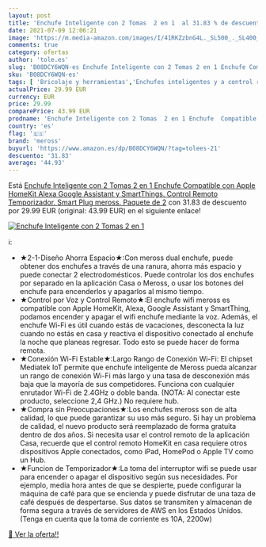 ```yaml
---
layout: post
title: 'Enchufe Inteligente con 2 Tomas  2 en 1  al 31.83 % de descuento'
date: 2021-07-09 12:06:21
image: 'https://m.media-amazon.com/images/I/41RKZzbnG4L._SL500_._SL400_.jpg'
comments: true
category: ofertas
author: 'tole.es'
slug: 'B08DCY6WQN-es Enchufe Inteligente con 2 Tomas 2 en 1 Enchufe Compatible...'
sku: 'B08DCY6WQN-es'
tags: [ 'Bricolaje y herramientas','Enchufes inteligentes y a control remoto','Enchufes y accesorios','Instalación eléctrica','apple','meross', ]
actualPrice: 29.99 EUR
currency: EUR
price: 29.99
comparePrice: 43.99 EUR
prodname: 'Enchufe Inteligente con 2 Tomas  2 en 1 Enchufe  Compatible con Apple HomeKit  Alexa  Google Assistant y SmartThings. Control Remoto  Temporizador. Smart Plug meross. Paquete de 2'
country: 'es'
flag: '🇪🇸'
brand: 'meross'
buyurl: 'https://www.amazon.es/dp/B08DCY6WQN/?tag=tolees-21'
descuento: '31.83'
average: '44.93'
---
```


Está [Enchufe Inteligente con 2 Tomas  2 en 1 Enchufe  Compatible con Apple HomeKit  Alexa  Google Assistant y SmartThings. Control Remoto  Temporizador. Smart Plug meross. Paquete de 2](https://www.amazon.es/dp/B08DCY6WQN/?tag=tolees-21) con 31.83 de descuento por 29.99 EUR (original: 43.99 EUR) en el siguiente enlace!

[![Enchufe Inteligente con 2 Tomas  2 en 1 ](https://m.media-amazon.com/images/I/41RKZzbnG4L._SL500_._SL400_.jpg)](https://www.amazon.es/dp/B08DCY6WQN/?tag=tolees-21)

ℹ️:

- ★2-1-Diseño Ahorra Espacio★:Con meross dual enchufe, puede obtener dos enchufes a través de una ranura, ahorra más espacio y puede conectar 2 electrodomésticos. Puede controlar los dos enchufes por separado en la aplicación Casa o Meross, o usar los botones del enchufe para encenderlos y apagarlos al mismo tiempo.
- ★Control por Voz y Control Remoto★:El enchufe wifi meross es compatible con Apple HomeKit, Alexa, Google Assistant y SmartThing, podamos encender y apagar el wifi enchufe mediante la voz. Además, el enchufe Wi-Fi es útil cuando estás de vacaciones, desconecta la luz cuando no estás en casa y reactiva el dispositivo conectado al enchufe la noche que planeas regresar. Todo esto se puede hacer de forma remota.
- ★Conexión Wi-Fi Estable★:Largo Rango de Conexión Wi-Fi: El chipset Mediatek IoT permite que enchufe inteligente de Meross pueda alcanzar un rango de conexión Wi-Fi más largo y una tasa de desconexión más baja que la mayoría de sus competidores. Funciona con cualquier enrutador Wi-Fi de 2.4GHz o doble banda. (NOTA: Al conectar este producto, seleccione 2,4 GHz.) No requiere hub.
- ★Compra sin Preocupaciones★:Los enchufes meross son de alta calidad, lo que puede garantizar su uso más seguro. Si hay un problema de calidad, el nuevo producto será reemplazado de forma gratuita dentro de dos años. Si necesita usar el control remoto de la aplicación Casa, recuerde que el control remoto HomeKit en casa requiere otros dispositivos Apple conectados, como iPad, HomePod o Apple TV como un Hub.
- ★Funcion de Temporizador★:La toma del interruptor wifi se puede usar para encender o apagar el dispositivo según sus necesidades. Por ejemplo, media hora antes de que se despierte, puede configurar la máquina de café para que se encienda y puede disfrutar de una taza de café después de despertarse. Sus datos se transmiten y almacenan de forma segura a través de servidores de AWS en los Estados Unidos. (Tenga en cuenta que la toma de corriente es 10A, 2200w)

[🛒 Ver la oferta!!](https://www.amazon.es/dp/B08DCY6WQN/?tag=tolees-21)
